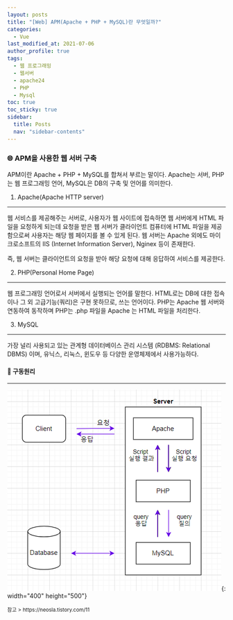 ```yaml
---
layout: posts
title: "[Web] APM(Apache + PHP + MySQL)란 무엇일까?"
categories:
  - Vue
last_modified_at: 2021-07-06
author_profile: true
tags:
  - 웹 프로그래밍
  - 웹서버
  - apache24
  - PHP
  - Mysql
toc: true
toc_sticky: true
sidebar:
  title: Posts
  nav: "sidebar-contents"
---
```


### 🌐 APM을 사용한 웹 서버 구축

APM이란 Apache + PHP + MySQL를 합쳐서 부르는 말이다. Apache는 서버, PHP는 웹 프로그래밍 언어, MySQL은 DB의 구축 및 언어를 의미한다. 

1. Apache(Apache HTTP server)

-------

웹 서비스를 제공해주는 서버로, 사용자가 웹 사이트에 접속하면 웹 서버에게 HTML 파일을 요청하게 되는데
요청을 받은 웹 서버가 클라이언트 컴퓨터에 HTML 파일을 제공함으로써 사용자는 해당 웹 페이지를 볼 수 있게 된다. 
웹 서버는 Apache 외에도 마이크로소프트의 IIS (Internet Information Server), Nginex 등이 존재한다.

즉, 웹 서버는 클라이언트의 요청을 받아 해당 요청에 대해 응답하여 서비스를 제공한다.

2. PHP(Personal Home Page)

-------

웹 프로그래밍 언어로서 서버에서 실행되는 언어를 말한다. HTML로는 DB에 대한 접속이나 그 외 고급기능(쿼리)은 구현 못하므로, 쓰는 언어이다.
PHP는 Apache 웹 서버와 연동하여 동작하며 PHP는 .php 파일을 Apache 는 HTML 파일을 처리한다.

3. MySQL

-------

가장 널리 사용되고 있는 관계형 데이터베이스 관리 시스템 (RDBMS: Relational DBMS) 이며, 유닉스, 리눅스, 윈도우 등 다양한 운영체제에서 사용가능하다.


#### 🔗 구동원리

--------------

![APM 구동원리](/assets/image/apm.PNG){: width="400" height="500"}


<small>
참고  > https://neosla.tistory.com/11
</small>